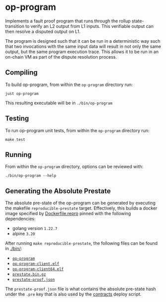 # op-program

Implements a fault proof program that runs through the rollup state-transition to verify an L2 output from L1 inputs.
This verifiable output can then resolve a disputed output on L1.

The program is designed such that it can be run in a deterministic way such that two invocations with the same input
data will result in not only the same output, but the same program execution trace. This allows it to be run in an
on-chain VM as part of the dispute resolution process.

## Compiling

To build op-program, from within the `op-program` directory run:

```shell
just op-program
```

This resulting executable will be in `./bin/op-program`

## Testing

To run op-program unit tests, from within the `op-program` directory run:

```shell
make test
```

## Running

From within the `op-program` directory, options can be reviewed with:

```shell
./bin/op-program --help
```

## Generating the Absolute Prestate

The absolute pre-state of the op-program can be generated by executing the makefile
`reproducible-prestate` target. Effectively, this builds a docker image specified
by [Dockerfile.repro](./Dockerfile.repro) pinned with the following dependencies:
- golang version `1.22.7`
- alpine `3.20`

After running `make reproducible-prestate`, the following files can be found in
[./bin/](./bin/):
- [`op-program`](./bin/op-program)
- [`op-program-client.elf`](./bin/op-program-client.elf)
- [`op-program-client64.elf`](./bin/op-program-client64.elf)
- [`prestate.bin.gz`](./bin/prestate.bin.gz)
- [`prestate-proof.json`](./bin/prestate-proof.json)

The `prestate-proof.json` file is what contains the absolute pre-state hash under
the `.pre` key that is also used by the [contracts][ctb] deploy script.

[ctb]: ../packages/contracts-bedrock/
